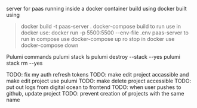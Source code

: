 server for paas
running inside a docker container
build using docker built using 
> docker build -t paas-server .
> docker-compose build
to run use in docker use:
> docker run -p 5500:5500 --env-file .env paas-server
 to run in compose use docker-compose up
 ro stop in docker use docker-compose down


Pulumi commands 
pulumi stack ls
pulumi destroy --stack <stack-name> --yes
pulumi stack rm <stack-name> --yes

TODO: fix my auth refresh tokens
TODO: make edit project accassible and make edit project use pulumi
TODO: make delete project accessible
TODO: put out logs from digital ocean to frontend
TODO: when user pushes to github, update project
TODO: prevent creation of projects with the same name
